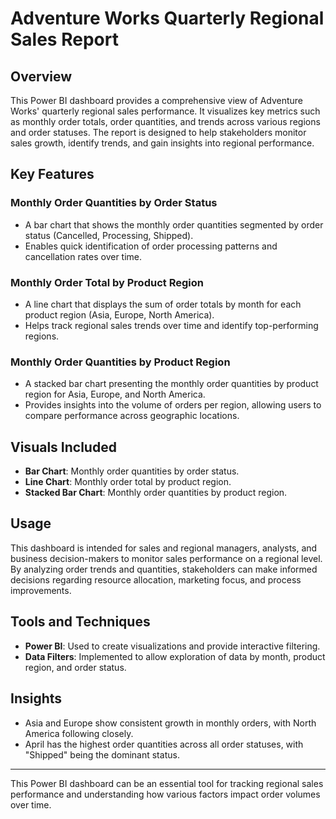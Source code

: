 # Adventure Works Quarterly Regional Sales Report

## Overview

This Power BI dashboard provides a comprehensive view of Adventure Works' quarterly regional sales performance. It visualizes key metrics such as monthly order totals, order quantities, and trends across various regions and order statuses. The report is designed to help stakeholders monitor sales growth, identify trends, and gain insights into regional performance.

## Key Features

### Monthly Order Quantities by Order Status
- A bar chart that shows the monthly order quantities segmented by order status (Cancelled, Processing, Shipped).
- Enables quick identification of order processing patterns and cancellation rates over time.

### Monthly Order Total by Product Region
- A line chart that displays the sum of order totals by month for each product region (Asia, Europe, North America).
- Helps track regional sales trends over time and identify top-performing regions.

### Monthly Order Quantities by Product Region
- A stacked bar chart presenting the monthly order quantities by product region for Asia, Europe, and North America.
- Provides insights into the volume of orders per region, allowing users to compare performance across geographic locations.

## Visuals Included
- **Bar Chart**: Monthly order quantities by order status.
- **Line Chart**: Monthly order total by product region.
- **Stacked Bar Chart**: Monthly order quantities by product region.

## Usage
This dashboard is intended for sales and regional managers, analysts, and business decision-makers to monitor sales performance on a regional level. By analyzing order trends and quantities, stakeholders can make informed decisions regarding resource allocation, marketing focus, and process improvements.

## Tools and Techniques
- **Power BI**: Used to create visualizations and provide interactive filtering.
- **Data Filters**: Implemented to allow exploration of data by month, product region, and order status.

## Insights
- Asia and Europe show consistent growth in monthly orders, with North America following closely.
- April has the highest order quantities across all order statuses, with "Shipped" being the dominant status.

---

This Power BI dashboard can be an essential tool for tracking regional sales performance and understanding how various factors impact order volumes over time.

